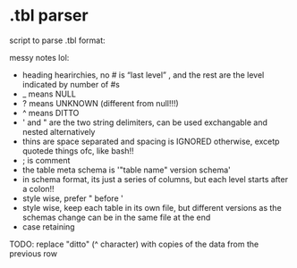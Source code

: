 # .tbl parser

script to parse .tbl format:

messy notes lol:

- heading hearirchies, no # is “last level” , and the rest are the level indicated by number of #s
- _ means NULL
- ? means UNKNOWN (different from null!!!)
- ^ means DITTO
- ' and " are the two string delimiters, can be used exchangable and nested alternatively
- thins are space separated and spacing is IGNORED otherwise, excetp quotede things ofc, like bash!!
- ; is comment
- the table meta schema is '"table name" version schema'
- in schema format, its just a series of columns, but each level starts after a colon!!
- style wise, prefer " before '
- style wise, keep each table in its own file, but different versions as the schemas change can be in the same file at the end
- case retaining


TODO: replace "ditto" (^ character) with copies of the data from the previous row
